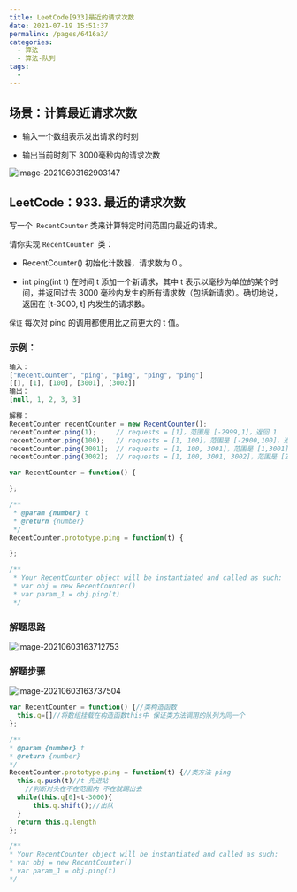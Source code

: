 ```yaml
---
title: LeetCode[933]最近的请求次数
date: 2021-07-19 15:51:37
permalink: /pages/6416a3/
categories:
  - 算法
  - 算法-队列
tags:
  - 
---
```

## 场景：计算最近请求次数

- 输入一个数组表示发出请求的时刻

- 输出当前时刻下 3000毫秒内的请求次数

![image-20210603162903147](https://gitee.com/sheep101/typora-img-save/raw/master/img/20210719155208.png)

## LeetCode：933. 最近的请求次数

写一个` RecentCounter` 类来计算特定时间范围内最近的请求。

请你实现 `RecentCounter `类：

- RecentCounter() 初始化计数器，请求数为 0 。

- int ping(int t) 在时间 t 添加一个新请求，其中 t 表示以毫秒为单位的某个时间，并返回过去 3000 毫秒内发生的所有请求数（包括新请求）。确切地说，返回在 [t-3000, t] 内发生的请求数。

`保证` 每次对 ping 的调用都使用比之前更大的 t 值。

### 示例：

```js
输入：
["RecentCounter", "ping", "ping", "ping", "ping"]
[[], [1], [100], [3001], [3002]]
输出：
[null, 1, 2, 3, 3]

解释：
RecentCounter recentCounter = new RecentCounter();
recentCounter.ping(1);     // requests = [1]，范围是 [-2999,1]，返回 1
recentCounter.ping(100);   // requests = [1, 100]，范围是 [-2900,100]，返回 2
recentCounter.ping(3001);  // requests = [1, 100, 3001]，范围是 [1,3001]，返回 3
recentCounter.ping(3002);  // requests = [1, 100, 3001, 3002]，范围是 [2,3002]，返回 3
```

```js
var RecentCounter = function() {

};

/** 
 * @param {number} t
 * @return {number}
 */
RecentCounter.prototype.ping = function(t) {

};

/**
 * Your RecentCounter object will be instantiated and called as such:
 * var obj = new RecentCounter()
 * var param_1 = obj.ping(t)
 */
```

### 解题思路

![image-20210603163712753](https://gitee.com/sheep101/typora-img-save/raw/master/img/20210719155209.png)

### 解题步骤

![image-20210603163737504](https://gitee.com/sheep101/typora-img-save/raw/master/img/20210719155210.png)

```js
var RecentCounter = function() {//类构造函数
  this.q=[]//将数组挂载在构造函数this中 保证类方法调用的队列为同一个
};

/** 
* @param {number} t
* @return {number}
*/
RecentCounter.prototype.ping = function(t) {//类方法 ping
  this.q.push(t)//t 先进站
    //判断对头在不在范围内 不在就踢出去
  while(this.q[0]<t-3000){
      this.q.shift();//出队
  }
  return this.q.length
};

/**
* Your RecentCounter object will be instantiated and called as such:
* var obj = new RecentCounter()
* var param_1 = obj.ping(t)
*/

```
